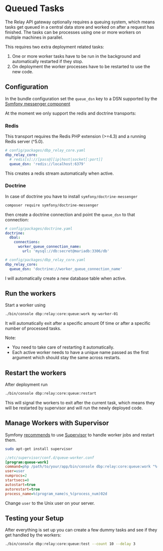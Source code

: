 # Queued Tasks

The Relay API gateway optionally requires a queuing system, which means tasks
get queued in a central data store and worked on after a request has finished.
The tasks can be processes using one or more workers on multiple machines in
parallel.

This requires two extra deployment related tasks:

1) One or more worker tasks have to be run in the background and automatically
   restarted if they stop.
2) On deployment the worker processes have to be restarted to use the new code.

## Configuration

In the bundle configuration set the `queue_dsn` key to a DSN supported by the
[Symfony messenger component](https://symfony.com/doc/current/messenger.html)

At the moment we only support the redis and doctrine transports:

### Redis

This transport requires the Redis PHP extension (>=4.3) and a running Redis server (^5.0).

```yaml
# config/packages/dbp_relay_core.yaml
dbp_relay_core:
  # redis[s]://[pass@][ip|host|socket[:port]]
  queue_dsn: 'redis://localhost:6379'
```

This creates a redis stream automatically when active.

### Doctrine

In case of doctrine you have to install `symfony/doctrine-messenger`

```bash
composer require symfony/doctrine-messenger
```

then create a doctrine connection and point the `queue_dsn` to that connection:

```yaml
# config/packages/doctrine.yaml
doctrine:
  dbal:
    connections:
      worker_queue_connection_name:
        url: 'mysql://db:secret@mariadb:3306/db'
```

```yaml
# config/packages/dbp_relay_core.yaml
dbp_relay_core:
  queue_dsn: 'doctrine://worker_queue_connection_name'
```

I will automatically create a new database table when active.

## Run the workers

Start a worker using

```bash
./bin/console dbp:relay:core:queue:work my-worker-01
```

It will automatically exit after a specific amount 0f time or after a specific
number of processed tasks.

Note:

* You need to take care of restarting it automatically.
* Each active worker needs to have a unique name passed as the first argument
  which should stay the same across restarts.


## Restart the workers

After deployment run

```bash
./bin/console dbp:relay:core:queue:restart
```

This will signal the workers to exit after the current task, which means they
will be restarted by supervisor and will run the newly deployed code.


## Manage Workers with Supervisor

Symfony
[recommends](https://symfony.com/doc/current/messenger.html#supervisor-configuration)
to use [Supervisor](http://supervisord.org/) to handle worker jobs and restart them.

```bash
sudo apt-get install supervisor
```

```ini
;/etc/supervisor/conf.d/queue-worker.conf
[program:queue-work]
command=php /path/to/your/app/bin/console dbp:relay:core:queue:work "%(program_name)s_%(process_num)02d"
user=user
numprocs=2
startsecs=0
autostart=true
autorestart=true
process_name=%(program_name)s_%(process_num)02d
```

Change `user` to the Unix user on your server.

## Testing your Setup

After everything is set up you can create a few dummy tasks and see if they get
handled by the workers:

```bash
./bin/console dbp:relay:core:queue:test --count 10 --delay 3
```
